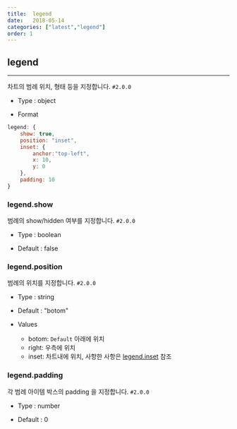 ```yaml
---
title:  legend
date:   2018-05-14
categories: ["latest","legend"]
order: 1
---
```


## legend
---

차트의 범례 위치, 형태 등을 지정합니다. `#2.0.0`

* Type : object

* Format
```javascript
legend: {
	show: true,
	position: "inset",
	inset: {
		anchor:"top-left",
		x: 10,
		y: 0
	},
	padding: 10
}
```

### legend.show

범례의 show/hidden 여부를 지정합니다. `#2.0.0`

* Type : boolean

* Default : false

### legend.position

범례의 위치를 지정합니다. `#2.0.0`

* Type : string

* Default : "botom"

* Values

	* botom: `Default` 아래에 위치
	* right: 우측에 위치
	* inset: 차트내에 위치, 사항한 사항은 [legend.inset](/legend/legend.inset.html) 참조

### legend.padding

각 범례 아이템 박스의 padding 을 지정합니다. `#2.0.0`

* Type : number

* Default : 0

